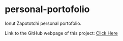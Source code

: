 # personal-portofolio
Ionut Zapototchi personal portofolio.

Link to the GitHub webpage of this project: [Click Here](https://lseparatio.github.io/personal-portofolio)
